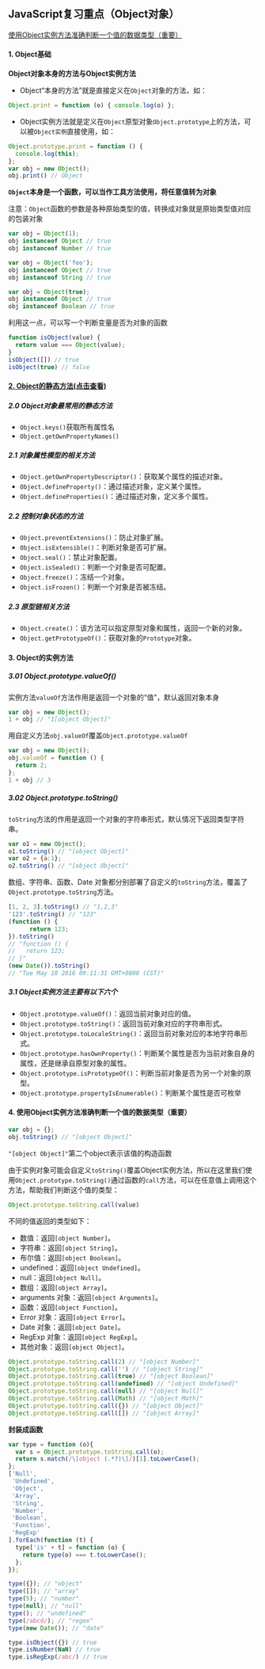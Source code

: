 ## JavaScript复习重点（Object对象）

[使用Object实例方法准确判断一个值的数据类型（重要）](#4)



#### 1. Object基础

**Object对象本身的方法与Object实例方法**

* Object“本身的方法”就是直接定义在`Object`对象的方法，如：

```js
Object.print = function (o) { console.log(o) };
```

* Object实例方法就是定义在`Object`原型对象`Object.prototype`上的方法，可以被`Object实例`直接使用，如：

```js
Object.prototype.print = function () {
  console.log(this);
};
var obj = new Object();
obj.print() // Object
```

**`Object`本身是一个函数，可以当作工具方法使用，将任意值转为对象**

注意：`Object`函数的参数是各种原始类型的值，转换成对象就是原始类型值对应的包装对象

```js
var obj = Object(1);
obj instanceof Object // true
obj instanceof Number // true

var obj = Object('foo');
obj instanceof Object // true
obj instanceof String // true

var obj = Object(true);
obj instanceof Object // true
obj instanceof Boolean // true
```

利用这一点，可以写一个判断变量是否为对象的函数

```js
function isObject(value) {
  return value === Object(value);
}
isObject([]) // true
isObject(true) // false
```



#### [2. Object的静态方法(点击查看)](https://wangdoc.com/javascript/stdlib/object.html#object-的静态方法)

##### 2.0 Object对象最常用的静态方法

* `Object.keys()`获取所有属性名
* `Object.getOwnPropertyNames()`

##### 2.1 对象属性模型的相关方法

- `Object.getOwnPropertyDescriptor()`：获取某个属性的描述对象。
- `Object.defineProperty()`：通过描述对象，定义某个属性。
- `Object.defineProperties()`：通过描述对象，定义多个属性。

##### 2.2 控制对象状态的方法

- `Object.preventExtensions()`：防止对象扩展。
- `Object.isExtensible()`：判断对象是否可扩展。
- `Object.seal()`：禁止对象配置。
- `Object.isSealed()`：判断一个对象是否可配置。
- `Object.freeze()`：冻结一个对象。
- `Object.isFrozen()`：判断一个对象是否被冻结。

##### 2.3 原型链相关方法

- `Object.create()`：该方法可以指定原型对象和属性，返回一个新的对象。
- `Object.getPrototypeOf()`：获取对象的`Prototype`对象。



#### 3. Object的实例方法

##### 3.01 Object.prototype.valueOf()

实例方法`valueOf`方法作用是返回一个对象的“值”，默认返回对象本身

```js
var obj = new Object();
1 + obj // "1[object Object]"
```

用自定义方法`obj.valueOf`覆盖`Object.prototype.valueOf`

```js
var obj = new Object();
obj.valueOf = function () {
  return 2;
};
1 + obj // 3
```

##### 3.02 Object.prototype.toString()

`toString`方法的作用是返回一个对象的字符串形式，默认情况下返回类型字符串。

```js
var o1 = new Object();
o1.toString() // "[object Object]"
var o2 = {a:1};
o2.toString() // "[object Object]"
```

数组、字符串、函数、Date 对象都分别部署了自定义的`toString`方法，覆盖了`Object.prototype.toString`方法。

```js
[1, 2, 3].toString() // "1,2,3"
'123'.toString() // "123"
(function () {
      return 123;
}).toString()
// "function () {
//   return 123;
// }"
(new Date()).toString()
// "Tue May 10 2016 09:11:31 GMT+0800 (CST)"
```

##### 3.1 Object实例方法主要有以下六个

- `Object.prototype.valueOf()`：返回当前对象对应的值。
- `Object.prototype.toString()`：返回当前对象对应的字符串形式。
- `Object.prototype.toLocaleString()`：返回当前对象对应的本地字符串形式。
- `Object.prototype.hasOwnProperty()`：判断某个属性是否为当前对象自身的属性，还是继承自原型对象的属性。
- `Object.prototype.isPrototypeOf()`：判断当前对象是否为另一个对象的原型。
- `Object.prototype.propertyIsEnumerable()`：判断某个属性是否可枚举



#### <span id="4">4. 使用Object实例方法准确判断一个值的数据类型（重要）</span>

```js
var obj = {};
obj.toString() // "[object Object]"
```

`"[object Object]"`第二个object表示该值的构造函数

由于实例对象可能会自定义`toString()`覆盖Object实例方法，所以在这里我们使用`Object.prototype.toString()`通过函数的`call`方法，可以在任意值上调用这个方法，帮助我们判断这个值的类型：

```js
Object.prototype.toString.call(value)
```

不同的值返回的类型如下：

- 数值：返回`[object Number]`。
- 字符串：返回`[object String]`。
- 布尔值：返回`[object Boolean]`。
- undefined：返回`[object Undefined]`。
- null：返回`[object Null]`。
- 数组：返回`[object Array]`。
- arguments 对象：返回`[object Arguments]`。
- 函数：返回`[object Function]`。
- Error 对象：返回`[object Error]`。
- Date 对象：返回`[object Date]`。
- RegExp 对象：返回`[object RegExp]`。
- 其他对象：返回`[object Object]`。

```js
Object.prototype.toString.call(2) // "[object Number]"
Object.prototype.toString.call('') // "[object String]"
Object.prototype.toString.call(true) // "[object Boolean]"
Object.prototype.toString.call(undefined) // "[object Undefined]"
Object.prototype.toString.call(null) // "[object Null]"
Object.prototype.toString.call(Math) // "[object Math]"
Object.prototype.toString.call({}) // "[object Object]"
Object.prototype.toString.call([]) // "[object Array]"
```

**封装成函数**

```js
var type = function (o){
  var s = Object.prototype.toString.call(o);
  return s.match(/\[object (.*?)\]/)[1].toLowerCase();
};
['Null',
 'Undefined',
 'Object',
 'Array',
 'String',
 'Number',
 'Boolean',
 'Function',
 'RegExp'
].forEach(function (t) {
  type['is' + t] = function (o) {
    return type(o) === t.toLowerCase();
  };
});

type({}); // "object"
type([]); // "array"
type(5); // "number"
type(null); // "null"
type(); // "undefined"
type(/abcd/); // "regex"
type(new Date()); // "date"

type.isObject({}) // true
type.isNumber(NaN) // true
type.isRegExp(/abc/) // true
```